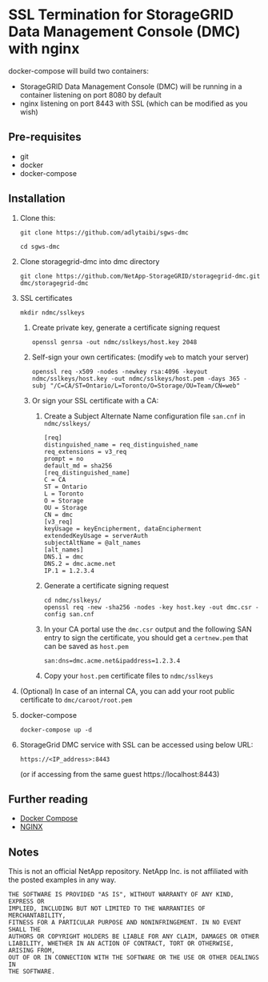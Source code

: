 # SSL Termination for StorageGRID Data Management Console (DMC) with nginx

docker-compose will build two containers:

* StorageGRID Data Management Console (DMC) will be running in a container listening on port 8080 by default
* nginx listening on port 8443 with SSL (which can be modified as you wish)

## Pre-requisites

* git
* docker
* docker-compose

## Installation

1. Clone this:

    ```
    git clone https://github.com/adlytaibi/sgws-dmc
    ```

    ```
    cd sgws-dmc
    ```

2. Clone storagegrid-dmc into dmc directory

    ```
    git clone https://github.com/NetApp-StorageGRID/storagegrid-dmc.git dmc/storagegrid-dmc
    ```

3. SSL certificates

    ```
    mkdir ndmc/sslkeys
    ```

    1. Create private key, generate a certificate signing request

        ```
        openssl genrsa -out ndmc/sslkeys/host.key 2048
        ```

    2. Self-sign your own certificates: (modify `web` to match your server)

        ```
        openssl req -x509 -nodes -newkey rsa:4096 -keyout ndmc/sslkeys/host.key -out ndmc/sslkeys/host.pem -days 365 -subj "/C=CA/ST=Ontario/L=Toronto/O=Storage/OU=Team/CN=web"
        ```

    3. Or sign your SSL certificate with a CA:

        1. Create a Subject Alternate Name configuration file `san.cnf` in `ndmc/sslkeys/`

            ```
            [req]
            distinguished_name = req_distinguished_name
            req_extensions = v3_req
            prompt = no
            default_md = sha256
            [req_distinguished_name]
            C = CA
            ST = Ontario
            L = Toronto
            O = Storage
            OU = Storage
            CN = dmc
            [v3_req]
            keyUsage = keyEncipherment, dataEncipherment
            extendedKeyUsage = serverAuth
            subjectAltName = @alt_names
            [alt_names]
            DNS.1 = dmc
            DNS.2 = dmc.acme.net
            IP.1 = 1.2.3.4
            ```

        2. Generate a certificate signing request

            ```
            cd ndmc/sslkeys/
            openssl req -new -sha256 -nodes -key host.key -out dmc.csr -config san.cnf
            ```

        3. In your CA portal use the `dmc.csr` output and the following SAN entry to sign the certificate, you should get a `certnew.pem` that can be saved as `host.pem`

            ```
            san:dns=dmc.acme.net&ipaddress=1.2.3.4
            ```

        4. Copy your `host.pem` certificate files to `ndmc/sslkeys`

4. (Optional) In case of an internal CA, you can add your root public certificate to `dmc/caroot/root.pem`

5. docker-compose

    ```
    docker-compose up -d
    ```

6. StorageGrid DMC service with SSL can be accessed using below URL:

    ```
    https://<IP_address>:8443
    ```
	(or if accessing from the same guest https://localhost:8443)

## Further reading
* [Docker Compose](https://docs.docker.com/compose/)
* [NGINX](https://www.nginx.com/)

## Notes
This is not an official NetApp repository. NetApp Inc. is not affiliated with the posted examples in any way.

```
THE SOFTWARE IS PROVIDED "AS IS", WITHOUT WARRANTY OF ANY KIND, EXPRESS OR
IMPLIED, INCLUDING BUT NOT LIMITED TO THE WARRANTIES OF MERCHANTABILITY,
FITNESS FOR A PARTICULAR PURPOSE AND NONINFRINGEMENT. IN NO EVENT SHALL THE
AUTHORS OR COPYRIGHT HOLDERS BE LIABLE FOR ANY CLAIM, DAMAGES OR OTHER
LIABILITY, WHETHER IN AN ACTION OF CONTRACT, TORT OR OTHERWISE, ARISING FROM,
OUT OF OR IN CONNECTION WITH THE SOFTWARE OR THE USE OR OTHER DEALINGS IN
THE SOFTWARE.
```
